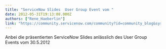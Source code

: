 ```yaml
---
title: "ServiceNow Slides  User Group Event vom "
date: 2012-05-31T19:13:08.000Z
authors: ["Rene_Haeberlin"]
link: "https://community.servicenow.com/community?id=community_blog&sys_id=b8aca225dbd0dbc01dcaf3231f96191c"
---
```

<p>Anbei die präsentierten ServiceNow Slides anlässlich des User Group Events vom 30.5.2012</p>
